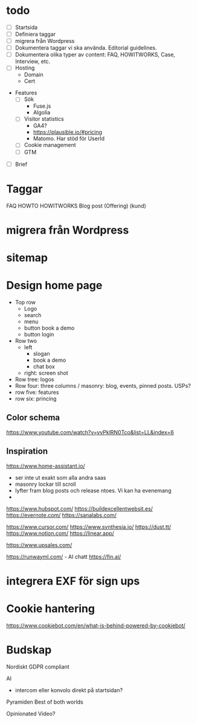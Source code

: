 # todo

- [ ] Startsida
- [ ] Definiera taggar
- [ ] migrera från Wordpress
- [ ] Dokumentera taggar vi ska använda. Editorial guidelines.
- [ ] Dokumentera olika typer av content: FAQ, HOWITWORKS, Case, Interview, etc.
- [ ] Hosting
    - Domain
    - Cert
- Features
    - [ ] Sök
        - Fuse.js
        - Algolia
    - [ ] Visitor statistics
        - GA4?
        - https://plausible.io/#pricing
        - Matomo. Har stöd för UserId
    - [ ] Cookie management
    - [ ] GTM
- [ ] Brief

# Taggar
FAQ
HOWTO
HOWITWORKS
Blog post
(Offering)
(kund)

# migrera från Wordpress

# sitemap

# Design home page

- Top row
    - Logo
    - search
    - menu
    - button book a demo 
    - button login
- Row two
    - left
        - slogan
        - book a demo
        - chat box
    - right: screen shot
- Row tree: logos
- Row four: three columns / masonry: blog, events, pinned posts. USPs?
- row five: features
- row six: princing

## Color schema
https://www.youtube.com/watch?v=vvPklRN0Tco&list=LL&index=6

## Inspiration
https://www.home-assistant.io/
- ser inte ut exakt som alla andra saas
- masonry lockar till scroll
- lyfter fram blog posts och release ntoes. Vi kan ha evenemang
- 

https://www.hubspot.com/
https://buildexcellentwebsit.es/
https://evernote.com/
https://sanalabs.com/


https://www.cursor.com/
https://www.synthesia.io/
https://dust.tt/
https://www.notion.com/
https://linear.app/

https://www.upsales.com/

https://runwayml.com/ - AI chatt
https://fin.ai/

# integrera EXF för sign ups

# Cookie hantering
https://www.cookiebot.com/en/what-is-behind-powered-by-cookiebot/

# Budskap
Nordiskt
GDPR compliant

AI
- intercom eller konvolo direkt på startsidan?

Pyramiden
Best of both worlds

Opinionated
Video?
